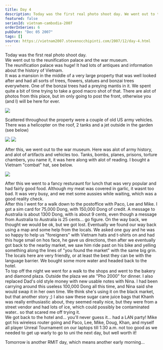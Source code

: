 ```yaml
---
title: Day 4
description: Today was the first real photo shoot day. We went out to the reunification palace and the war museum. The reunification palace was huge! It ...
featured: false
seriesId: vietnam-cambodia-2007
orderInSeries: 6
pubDate: "Dec 05 2007"
tags: []
source: https://vietnam2007.stevenocchipinti.com/2007/12/day-4.html
---
```


Today was the first real photo shoot day.  
We went out to the reunification palace and the war museum.  
The reunification palace was huge! It had lots of antiques and information about the history of Vietnam.  
It was a mansion in the middle of a very large property that was well looked after and had all sorts of trees, flowers, statues and bonzai trees everywhere. One of the bonzai trees had a preying mantis in it. We spent quite a bit of time trying to take a good macro shot of that. There are alot of photos from this place, but im only going to post the front, otherwise you (and I) will be here for ever.

[![](https://2.bp.blogspot.com/_l2YQkMP1pOU/R1bTw81CfeI/AAAAAAAAADY/yZR3zgXXtPA/s320/DSCF7243.JPG)](https://2.bp.blogspot.com/_l2YQkMP1pOU/R1bTw81CfeI/AAAAAAAAADY/yZR3zgXXtPA/s1600-h/DSCF7243.JPG)

Scattered throughout the property were a couple of old US army vehicles. There was a helicopter on the roof, 2 tanks and a jet outside in the garden (see below)

[![](https://4.bp.blogspot.com/_l2YQkMP1pOU/R1bTxc1CffI/AAAAAAAAADg/jcq3OrLyeg0/s320/DSCF7308.JPG)](https://4.bp.blogspot.com/_l2YQkMP1pOU/R1bTxc1CffI/AAAAAAAAADg/jcq3OrLyeg0/s1600-h/DSCF7308.JPG) [![](https://1.bp.blogspot.com/_l2YQkMP1pOU/R1bTxs1CfgI/AAAAAAAAADo/5GumKeGZ_-Q/s320/DSCF7314.JPG)](https://1.bp.blogspot.com/_l2YQkMP1pOU/R1bTxs1CfgI/AAAAAAAAADo/5GumKeGZ_-Q/s1600-h/DSCF7314.JPG)

After this, we went out to the war museum. Here was alot of army history, and alot of artifacts and vehicles too. Tanks, bombs, planes, prisons, torture chambers, you name it, it was here along with alot of reading. I bought a Vietnam "combat" hat, see below.

[![](https://3.bp.blogspot.com/_l2YQkMP1pOU/R1bTyM1CfhI/AAAAAAAAADw/skW9DHXAME0/s320/DSCF7338.JPG)](https://3.bp.blogspot.com/_l2YQkMP1pOU/R1bTyM1CfhI/AAAAAAAAADw/skW9DHXAME0/s1600-h/DSCF7338.JPG)

After this we went to a fancy resturaunt for lunch that was very popular and had fairly good food. Although my meat was covered in garlic, it wasnt too bad. It was very busy, and we met some aussies while waiting, which was a good reality check.  
After this I went for a walk down to the postoffice with Paco, Lee and Mike. I got a sim card for 75,000 Dong, with 150,000 Dong of credit. A message to Australia is about 1300 Dong, with is about 9 cents, even though a message from Australia to Australia is 25 cents... go figure. On the way back, we thought we would be ok, but we got lost. Eventually we found our way back using a map and some help from the locals. We asked one guy and he was so happy to help us "foreigners" with Vietnam hats and t-shirts on and had this huge smail on hos face, he gave us directions, then after we eventually got back to the nearby market, we saw him ride past on his bike and yelling something along the lines of "you found the market" with the same big grin. The locals here are very friendly, or at least the best they can be with the language barrier. We bought some more water and headed back to the hotel.  
To top off the night we went for a walk to the shops and went to the bakery and diamond plaza. Outside the plaza we ate "Pho 2000" for dinner. I also replaced Dad's old style money with new usable notes with Nina. I had been carrying around this useless 100,000 Dong all this time, and Nina said she would swap it in her own time. We think she's using it on the black market, but that another story ;) I also saw these sugar cane juice bags that Khanh was really enthusiastic about, they seemed really nice, but they were from a street vendor and had lots of ice, which could possibly be contaminated water.. so that scared me off trying it.  
We got back to the hotel and... you'll never guess it... had a LAN party! Mike got his wireless router going and Paco, Lee, Mike, Doug, Khan, and myself all player Unreal Tournament on our laptops till 1:30 a.m. not too good as we needed to get up warly to go to uni the next day, but well worth it!

Tomorrow is another RMIT day, which means another early morning...
